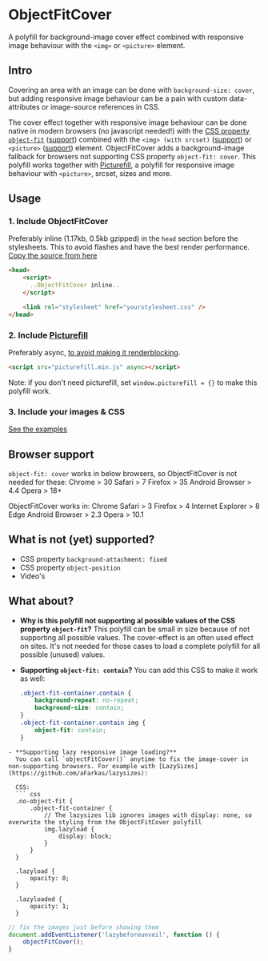 # ObjectFitCover
A polyfill for background-image cover effect combined with responsive image behaviour with the `<img>` or `<picture>` element.

## Intro
Covering an area with an image can be done with `background-size: cover`, but adding responsive image behaviour can be a pain with custom data-attributes or image-source references in CSS.

The cover effect together with responsive image behaviour can be done native in modern browsers (no javascript needed!) with the [CSS property `object-fit`](https://developer.mozilla.org/nl/docs/Web/CSS/object-fit) ([support](http://caniuse.com/#search=object-fit)) combined with the `<img> (with srcset)` ([support](http://caniuse.com/#search=srcset)) or `<picture>` ([support](http://caniuse.com/#search=picture)) element.
ObjectFitCover adds a background-image fallback for browsers not supporting CSS property `object-fit: cover`. This polyfill works together with [Picturefill](https://github.com/scottjehl/picturefill), a polyfill for responsive image behaviour with `<picture>`, srcset, sizes and more.

## Usage

### 1. Include ObjectFitCover
Preferably inline (1.17kb, 0.5kb gzipped) in the `head` section before the stylesheets. This to avoid flashes and have the best render performance. [Copy the source from here]()


```html
<head>
    <script>
      ..ObjectFitCover inline..
    </script>

    <link rel="stylesheet" href="yourstylesheet.css" />
</head>
```

### 2. Include [Picturefill](https://github.com/scottjehl/picturefill/)
Preferably async, [to avoid making it renderblocking](https://developers.google.com/speed/docs/insights/BlockingJS).

```html
<script src="picturefill.min.js" async></script>
```
Note: if you don't need picturefill, set `window.picturefill = {}` to make this polyfill work.

### 3. Include your images & CSS
[See the examples](http://roelfjan.github.io/object-fit-cover/)

## Browser support
`object-fit: cover` works in below browsers, so ObjectFitCover is not needed for these:
Chrome > 30
Safari > 7
Firefox > 35
Android Browser > 4.4
Opera > 18+

ObjectFitCover works in:
Chrome
Safari > 3
Firefox > 4
Internet Explorer > 8
Edge
Android Browser > 2.3
Opera > 10.1

## What is not (yet) supported?
- CSS property `background-attachment: fixed`
- CSS property `object-position`
- Video's

## What about?
- **Why is this polyfill not supporting al possible values of the CSS property `object-fit`?**
  This polyfill can be small in size because of not supporting all possible values. The cover-effect is an often used effect on sites. It's not needed for those cases to load a complete polyfill for all possible (unused) values.

- **Supporting `object-fit: contain`?**
  You can add this CSS to make it work as well:
  ```css
  .object-fit-container.contain {
      background-repeat: no-repeat;
      background-size: contain;
  }
  .object-fit-container.contain img {
      object-fit: contain;
  }
```
- **Supporting lazy responsive image loading?**
  You can call `objectFitCover()` anytime to fix the image-cover in non-supporting browsers. For example with [LazySizes](https://github.com/aFarkas/lazysizes):

  CSS:
  ``` css
  .no-object-fit {
      .object-fit-container {
          // The lazysizes lib ignores images with display: none, so overwrite the styling from the ObjectFitCover polyfill
          img.lazyload {
              display: block;
          }
      }
  }

  .lazyload {
      opacity: 0;
  }

  .lazyloaded {
      opacity: 1;
  }
  ```

  ``` js
  // fix the images just before showing them
  document.addEventListener('lazybeforeunveil', function () {
      objectFitCover();
  }
```
